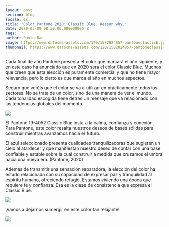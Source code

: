 ```yaml
---
layout: post
section: blog
locale: es
title: 'Color Pantone 2020: Classic Blue. Reason why.'
date: 2020-03-09 08:30:00.000000000 Z
tags: ''
author: Paula Bao
image: https://www.datocms-assets.com/120/1582024857-pantoneclassicb.jpeg?w=1024&fm=jpg
thumbnail: https://www.datocms-assets.com/120/1582024857-pantoneclassicb.jpeg?w=105&fm=jpg
---
```


Cada final de año Pantone presenta el color que marcará el año siguiente, y en este caso ha anunciado que en 2020 será el color Classic Blue. Muchos que creen que esta elección es puramente comercial y que no tiene mayor relevancia, pero lo cierto es que marca el año en muchos aspectos.

<!--more--> 


Seguro que veréis que el color se va a utilizar en prácticamente todos los sectores. No se trata de un color, sino de una manera de ver el mundo. Cada tonalidad escogida tiene detrás un mensaje que va relacionado con las tendencias globales del momento.

![](https://www.datocms-assets.com/120/1582025047-classic3.jpg)

El Pantone 19-4052 Classic Blue insta a la calma, confianza y conexión. Para Pantone, este color resalta nuestros deseos de bases sólidas para construir mientras avanzamos hacia el futuro.

El azul seleccionado presenta cualidades tranquilizadoras que sugieren un cielo al atardecer y que manifiestan nuestro deseo de contar con una base confiable y estable sobre la cual construir a medida que cruzamos el umbral hacia una nueva era. (Pantone, 2020)

Además de transmitir una sensación reparadora, la elección del color ha estado relacionada con su capacidad de expresar paz y tranquilidad al espíritu humano, ofreciendo refugio. Estamos viviendo una época que requiere fe y confianza. Esa es la clase de consistencia que expresa el Classic Blue.

![](https://www.datocms-assets.com/120/1582025059-classic2.jpg)

¡Vamos a dejarnos sumergir en este color tan relajante!

![](https://www.datocms-assets.com/120/1582025066-classic.jpg)


